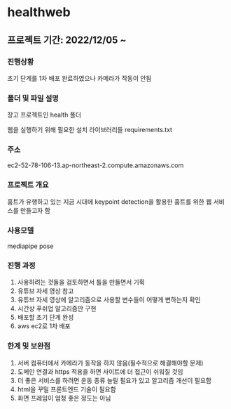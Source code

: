 # healthweb

## 프로젝트 기간: 2022/12/05 ~ 

### 진행상황
초기 단계를 1차 배포 완료하였으나 카메라가 작동이 안됨

### 폴더 및 파일 설명
장고 프로젝트인 health 폴더

웹을 실행하기 위해 필요한 설치 라이브러리들 requirements.txt

### 주소
ec2-52-78-106-13.ap-northeast-2.compute.amazonaws.com

### 프로젝트 개요
홈트가 유행하고 있는 지금 시대에 keypoint detection을 활용한 홈트를 위한 웹 서비스를 만들고자 함

### 사용모델
mediapipe pose

### 진행 과정
1. 사용하려는 것들을 검토하면서 틀을 만들면서 기획
2. 유튜브 자세 영상 참고
3. 유튜브 자세 영상에 알고리즘으로 사용할 변수들이 어떻게 변하는지 확인
4. 시간상 푸쉬업 알고리즘만 구현
5. 배포할 초기 단계 완성
6. aws ec2로 1차 배포

### 한계 및 보완점
1. 서버 컴퓨터에서 카메라가 동작을 하지 않음(필수적으로 해결해야할 문제)
2. 도메인 연결과 https 적용을 하면 사이트에 더 접근이 쉬워질 것임
3. 더 좋은 서비스를 하려면 운동 종류 늘릴 필요가 있고 알고리즘 개선이 필요함
4. html을 꾸밀 프론트엔드 기술이 필요함
5. 화면 프레임이 엄청 좋은 정도는 아님
